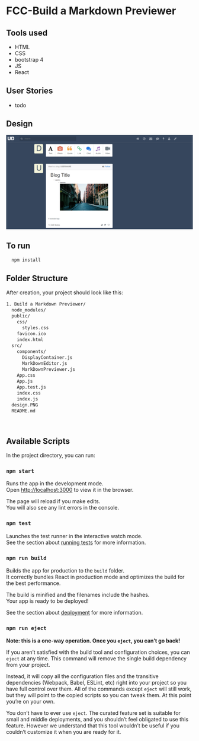 # FCC-Build a Markdown Previewer

## Tools used

- HTML
- CSS
- bootstrap 4
- JS
- React


## User Stories
- todo
## Design
![project](https://github.com/UndreamtMayhem/FCC-Front-End-Libraries-Projects/blob/master/2.%20Build%20a%20Markdown%20Previewer/design.PNG)


## To run
``` 
  npm install
```

## Folder Structure

After creation, your project should look like this:

```
1. Build a Markdown Previewer/
  node_modules/
  public/
    css/
      styles.css
    favicon.ico
    index.html
  src/
    components/
      DisplayContainer.js
      MarkDownEditor.js
      MarkDownPreviewer.js
    App.css
    App.js
    App.test.js
    index.css
    index.js
  design.PNG
  README.md
 
 
```

## Available Scripts

In the project directory, you can run:

### `npm start`

Runs the app in the development mode.<br>
Open [http://localhost:3000](http://localhost:3000) to view it in the browser.

The page will reload if you make edits.<br>
You will also see any lint errors in the console.

### `npm test`

Launches the test runner in the interactive watch mode.<br>
See the section about [running tests](#running-tests) for more information.

### `npm run build`

Builds the app for production to the `build` folder.<br>
It correctly bundles React in production mode and optimizes the build for the best performance.

The build is minified and the filenames include the hashes.<br>
Your app is ready to be deployed!

See the section about [deployment](#deployment) for more information.

### `npm run eject`

**Note: this is a one-way operation. Once you `eject`, you can’t go back!**

If you aren’t satisfied with the build tool and configuration choices, you can `eject` at any time. This command will remove the single build dependency from your project.

Instead, it will copy all the configuration files and the transitive dependencies (Webpack, Babel, ESLint, etc) right into your project so you have full control over them. All of the commands except `eject` will still work, but they will point to the copied scripts so you can tweak them. At this point you’re on your own.

You don’t have to ever use `eject`. The curated feature set is suitable for small and middle deployments, and you shouldn’t feel obligated to use this feature. However we understand that this tool wouldn’t be useful if you couldn’t customize it when you are ready for it.